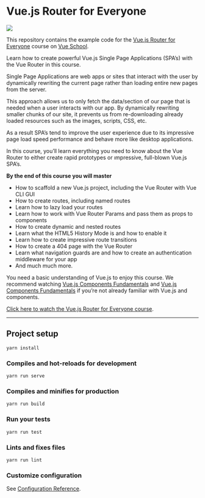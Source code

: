 # Vue.js Router for Everyone

[![](https://vueschool.io/media/832cd8ca9658529790923877c565a22f/master-the-vuejs-router-by-building-a-travel-app.jpeg)](https://vueschool.io/courses/vue-router-for-everyone)

This repository contains the example code for the [Vue.js Router for Everyone](https://vueschool.io/courses/vue-router-for-everyone) course on [Vue School](https://vueschool.io).

Learn how to create powerful Vue.js Single Page Applications (SPA’s) with the Vue Router in this course.

Single Page Applications are web apps or sites that interact with the user by dynamically rewriting the current page rather than loading entire new pages from the server.

This approach allows us to only fetch the data/section of our page that is needed when a user interacts with our app. By dynamically rewriting smaller chunks of our site, it prevents us from re-downloading already loaded resources such as the images, scripts, CSS, etc.

As a result SPA’s tend to improve the user experience due to its impressive page load speed performance and behave more like desktop applications.

In this course, you’ll learn everything you need to know about the Vue Router to either create rapid prototypes or ımpressive, full-blown Vue.js SPA’s.

**By the end of this course you will master**
- How to scaffold a new Vue.js project, including the Vue Router with Vue CLI GUI
- How to create routes, including named routes
- Learn how to lazy load your routes
- Learn how to work with Vue Router Params and pass them as props to components
- How to create dynamic and nested routes
- Learn what the HTML5 History Mode is and how to enable it
- Learn how to create impressive route transitions
- How to create a 404 page with the Vue Router
- Learn what navigation guards are and how to create an authentication middleware for your app
- And much much more.

You need a basic understanding of Vue.js to enjoy this course. We recommend watching [Vue.js Components Fundamentals](https://vueschool.io/courses/vuejs-components-fundamentals) and [Vue.js Components Fundamentals](https://vueschool.io/courses/vuejs-components-fundamentals) if you’re not already familiar with Vue.js and components.

[Click here to watch the Vue.js Router for Everyone course](https://vueschool.io/courses/vue-router-for-everyone).

---

## Project setup
```
yarn install
```

### Compiles and hot-reloads for development
```
yarn run serve
```

### Compiles and minifies for production
```
yarn run build
```

### Run your tests
```
yarn run test
```

### Lints and fixes files
```
yarn run lint
```

### Customize configuration
See [Configuration Reference](https://cli.vuejs.org/config/).
